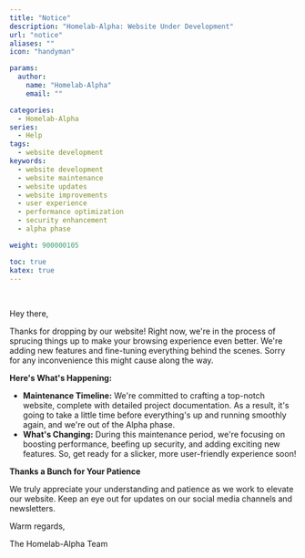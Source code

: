 ```yaml
---
title: "Notice"
description: "Homelab-Alpha: Website Under Development"
url: "notice"
aliases: ""
icon: "handyman"

params:
  author:
    name: "Homelab-Alpha"
    email: ""

categories:
  - Homelab-Alpha
series:
  - Help
tags:
  - website development
keywords:
  - website development
  - website maintenance
  - website updates
  - website improvements
  - user experience
  - performance optimization
  - security enhancement
  - alpha phase

weight: 900000105

toc: true
katex: true
---
```


<br />

Hey there,

Thanks for dropping by our website! Right now, we're in the process of sprucing
things up to make your browsing experience even better. We're adding new
features and fine-tuning everything behind the scenes. Sorry for any
inconvenience this might cause along the way.

**Here's What's Happening:**

- **Maintenance Timeline:** We're committed to crafting a top-notch website,
  complete with detailed project documentation. As a result, it's going to take
  a little time before everything's up and running smoothly again, and we're out
  of the Alpha phase.
- **What's Changing:** During this maintenance period, we're focusing on
  boosting performance, beefing up security, and adding exciting new features.
  So, get ready for a slicker, more user-friendly experience soon!

**Thanks a Bunch for Your Patience**

We truly appreciate your understanding and patience as we work to elevate our
website. Keep an eye out for updates on our social media channels and
newsletters.

Warm regards,

The Homelab-Alpha Team
